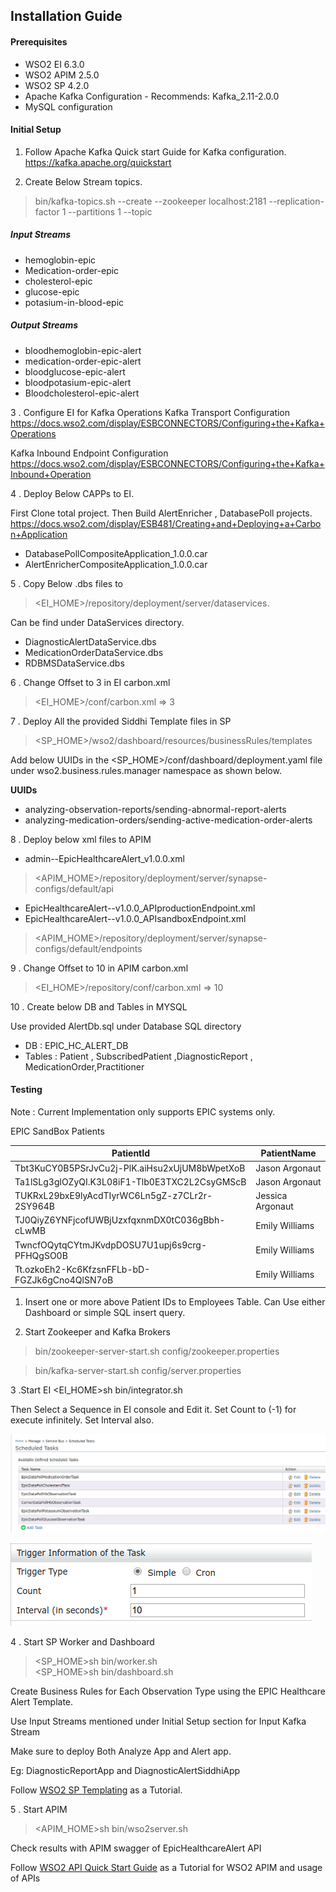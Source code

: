 ## Installation Guide

#### Prerequisites
 
* WSO2 EI 6.3.0
* WSO2 APIM 2.5.0
* WSO2 SP 4.2.0
* Apache Kafka Configuration - Recommends: Kafka_2.11-2.0.0
* MySQL configuration

#### Initial Setup

1. Follow Apache Kafka Quick start Guide for Kafka configuration. https://kafka.apache.org/quickstart

2. Create Below Stream topics. 
>bin/kafka-topics.sh --create --zookeeper localhost:2181 --replication-factor 1 --partitions 1 --topic  <Topic Name>

##### Input Streams
* hemoglobin-epic
* Medication-order-epic
* cholesterol-epic
* glucose-epic
* potasium-in-blood-epic

##### Output  Streams
* bloodhemoglobin-epic-alert
* medication-order-epic-alert
* bloodglucose-epic-alert
* bloodpotasium-epic-alert
* Bloodcholesterol-epic-alert

3 . Configure EI for Kafka Operations
Kafka Transport Configuration 
https://docs.wso2.com/display/ESBCONNECTORS/Configuring+the+Kafka+Operations

Kafka Inbound Endpoint Configuration
https://docs.wso2.com/display/ESBCONNECTORS/Configuring+the+Kafka+Inbound+Operation

4 . Deploy Below CAPPs to EI.

First Clone total project. Then Build AlertEnricher , DatabasePoll projects.
https://docs.wso2.com/display/ESB481/Creating+and+Deploying+a+Carbon+Application

* DatabasePollCompositeApplication_1.0.0.car
* AlertEnricherCompositeApplication_1.0.0.car

5 . Copy Below .dbs files to 
><EI_HOME>/repository/deployment/server/dataservices.

Can be find under DataServices directory.
* DiagnosticAlertDataService.dbs
* MedicationOrderDataService.dbs
* RDBMSDataService.dbs

6 . Change Offset to 3 in EI carbon.xml 
 >	<EI_HOME>/conf/carbon.xml => <Offset>3</Offset>

7 . Deploy All the provided Siddhi Template files in SP

> <SP_HOME>/wso2/dashboard/resources/businessRules/templates

Add below UUIDs  in the <SP_HOME>/conf/dashboard/deployment.yaml file under wso2.business.rules.manager namespace as shown below.

**UUIDs**  
* analyzing-observation-reports/sending-abnormal-report-alerts
* analyzing-medication-orders/sending-active-medication-order-alerts  

8 . Deploy below xml files to APIM
 * admin--EpicHealthcareAlert_v1.0.0.xml
> <APIM_HOME>/repository/deployment/server/synapse-configs/default/api

* EpicHealthcareAlert--v1.0.0_APIproductionEndpoint.xml
* EpicHealthcareAlert--v1.0.0_APIsandboxEndpoint.xml

><APIM_HOME>/repository/deployment/server/synapse-configs/default/endpoints

9 .  Change Offset to 10 in APIM carbon.xml 
>  <EI_HOME>/repository/conf/carbon.xml => <Offset>10</Offset>

10 . Create below DB and Tables in MYSQL 

Use provided AlertDb.sql under Database SQL directory

* DB : EPIC_HC_ALERT_DB
* Tables : Patient , SubscribedPatient ,DiagnosticReport , MedicationOrder,Practitioner

#### Testing

Note : Current Implementation only supports EPIC systems only.

EPIC SandBox Patients



| PatientId|PatientName|
| ------------- | ------------- |
| Tbt3KuCY0B5PSrJvCu2j-PlK.aiHsu2xUjUM8bWpetXoB | Jason Argonaut   |
| Ta1lSLg3glOZyQI.K3L08iF1-Tlb0E3TXC2L2CsyGMScB | Jason Argonaut|
| TUKRxL29bxE9lyAcdTIyrWC6Ln5gZ-z7CLr2r-2SY964B| Jessica Argonaut   |
|TJ0QiyZ6YNFjcofUWBjUzxfqxnmDX0tC036gBbh-cLwMB | Emily Williams|
|TwncfOQytqCYtmJKvdpDOSU7U1upj6s9crg-PFHQgSO0B|Emily Williams|
|Tt.ozkoEh2-Kc6KfzsnFFLb-bD-FGZJk6gCno4QlSN7oB|Emily Williams|


1. Insert one or more above Patient IDs to Employees Table.
Can Use either Dashboard or simple SQL insert query.

2. Start Zookeeper and Kafka Brokers
>bin/zookeeper-server-start.sh config/zookeeper.properties

>bin/kafka-server-start.sh config/server.properties
 
3 .Start EI  <EI_HOME>sh bin/integrator.sh
 
Then Select a Sequence in EI console and Edit it. 
Set  Count to (-1) for execute infinitely.  Set Interval also.

![EI_Tasks_Screenshot](https://raw.githubusercontent.com/NGimhana/HC_ALERT/master/docs/Guideline%20screenshots/scheduledTasks.png)

![EI_Interval_Screenshot](https://raw.githubusercontent.com/NGimhana/HC_ALERT/master/docs/Guideline%20screenshots/scheduledTaskInterval.png)

4 . Start SP Worker and Dashboard 
> <SP_HOME>sh bin/worker.sh  
> <SP_HOME>sh bin/dashboard.sh
 
Create Business Rules for Each Observation Type using the EPIC Healthcare Alert Template.

Use Input Streams mentioned under Initial Setup section for Input Kafka Stream

Make sure to deploy Both Analyze App and Alert app.

Eg: DiagnosticReportApp and DiagnosticAlertSiddhiApp

Follow [WSO2 SP Templating](https://docs.wso2.com/display/SP420/Managing+Business+Rules+via+Templates) as a Tutorial.

5 . Start APIM 
> <APIM_HOME>sh bin/wso2server.sh

Check results with APIM swagger of EpicHealthcareAlert API

Follow [WSO2 API Quick Start Guide](https://docs.wso2.com/display/AM260/Quick+Start+Guide) as a Tutorial for WSO2 APIM and usage of APIs
